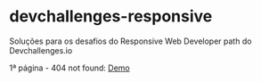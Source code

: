 # devchallenges-responsive
Soluções para os desafios do Responsive Web Developer path do Devchallenges.io

1ª página - 404 not found: [Demo](https://jenniferhr.github.io/devchallenges-responsive/404-not-found-master/index.html)
